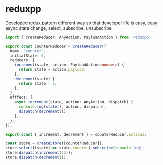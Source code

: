 # reduxpp

Developed redux pattern different way so that developer life is easy, easy async state change, select, subscribe, unsubscribe

```ts
import { createReducer, AnyAction, PayloadAction } from 'reduxpp';

export const counterReducer = createReducer({
  name: 'counter',
  initialState: 0,
  reducers: {
    increment(state, action: PayloadAction<number>) {
      return state + action.payload;
    },
    decrement(state) {
      return state - 1;
    },
  },
  efffecs: {
    async increment(state, action: AnyAction, dispatch) {
      console.log(state(), action, dispatch);
      dispatch(decrement());
    },
  },
});

export const { increment, decrement } = counterReducer.actions;

const store = createStore([counterReducer]);
store.select((state) => state.counter).subscribe(console.log);
store.dispatch(increment(23));
store.dispatch(decrement());
```
